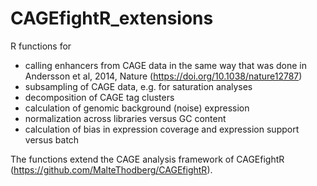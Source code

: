 # CAGEfightR_extensions

R functions for 

* calling enhancers from CAGE data in the same way that was done in Andersson et al, 2014, Nature (https://doi.org/10.1038/nature12787)
* subsampling of CAGE data, e.g. for saturation analyses
* decomposition of CAGE tag clusters
* calculation of genomic background (noise) expression
* normalization across libraries versus GC content
* calculation of bias in expression coverage and expression support versus batch

The functions extend the CAGE analysis framework of CAGEfightR (https://github.com/MalteThodberg/CAGEfightR).
